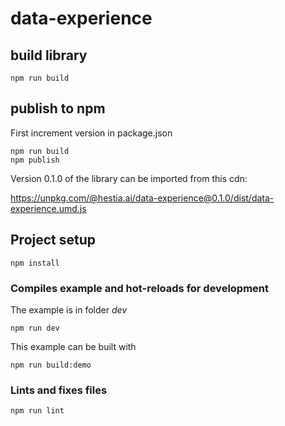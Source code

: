 # data-experience

## build library

```
npm run build
```

## publish to npm

First increment version in package.json

```
npm run build
npm publish
```

Version 0.1.0 of the library can be imported from this cdn:

https://unpkg.com/@hestia.ai/data-experience@0.1.0/dist/data-experience.umd.js

## Project setup
```
npm install
```

### Compiles example and hot-reloads for development
The example is in folder *dev*
```
npm run dev
```

This example can be built with 
 ```
npm run build:demo
 ```

### Lints and fixes files
```
npm run lint
```
